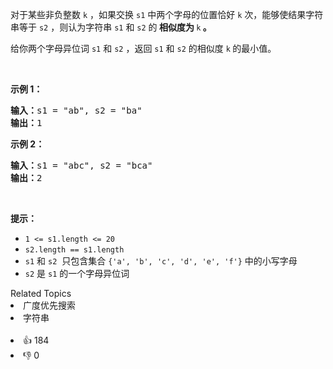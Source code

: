 <p>对于某些非负整数 <code>k</code> ，如果交换 <code>s1</code> 中两个字母的位置恰好 <code>k</code> 次，能够使结果字符串等于 <code>s2</code> ，则认为字符串 <code>s1</code> 和 <code>s2</code> 的<strong> 相似度为 </strong><code>k</code><strong> </strong><strong>。</strong></p>

<p>给你两个字母异位词 <code>s1</code> 和 <code>s2</code> ，返回 <code>s1</code> 和 <code>s2</code> 的相似度 <code>k</code><strong> </strong>的最小值。</p>

<p>&nbsp;</p>

<p><strong>示例 1：</strong></p>

<pre>
<strong>输入：</strong>s1 = "ab", s2 = "ba"
<strong>输出：</strong>1
</pre>

<p><strong>示例 2：</strong></p>

<pre>
<strong>输入：</strong>s1 = "abc", s2 = "bca"
<strong>输出：</strong>2
</pre>

<p>&nbsp;</p>

<p><strong>提示：</strong></p>

<ul>
	<li><code>1 &lt;= s1.length &lt;= 20</code></li>
	<li><code>s2.length == s1.length</code></li>
	<li><code>s1</code>&nbsp;和&nbsp;<code>s2</code>&nbsp;&nbsp;只包含集合&nbsp;<code>{'a', 'b', 'c', 'd', 'e', 'f'}</code>&nbsp;中的小写字母</li>
	<li><code>s2</code> 是 <code>s1</code> 的一个字母异位词</li>
</ul>
<div><div>Related Topics</div><div><li>广度优先搜索</li><li>字符串</li></div></div><br><div><li>👍 184</li><li>👎 0</li></div>